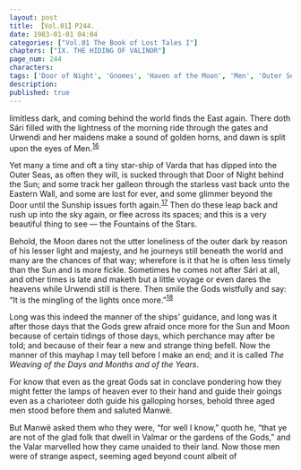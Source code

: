 ```yaml
---
layout: post
title: 【Vol.01】P244.
date: 1983-01-01 04:04
categories: ["Vol.01 The Book of Lost Tales I"]
chapters: ["IX. THE HIDING OF VALINOR"]
page_num: 244
characters: 
tags: ['Door of Night', 'Gnomes', 'Haven of the Moon', 'Men', 'Outer Sea(s)', 'Sári', 'Stars', 'Fountains of the Stars', 'Sun, The', 'Ulmo', 'Valmar']
description: 
published: true
---
```


<p style="text-indent: 0;">
limitless dark, and coming behind the world finds the East again. There doth Sári filled with the lightness of the morning ride through the gates and Urwendi and her maidens make a sound of golden horns, and dawn is split upon the eyes of Men.<SUP><a href="{{site.baseurl}}/vol01-p249">16</a></SUP>
</p>

Yet many a time and oft a tiny star-ship of Varda that has dipped into the Outer Seas, as often they will, is sucked through that Door of Night behind the Sun; and some track her galleon through the starless vast back unto the Eastern Wall, and some are lost for ever, and some glimmer beyond the Door until the Sunship issues forth again.<SUP>[17]({{site.baseurl}}/vol01-p250)</SUP> Then do these leap back and rush up into the sky again, or flee across its spaces; and this is a very beautiful thing to see — the Fountains of the Stars.

Behold, the Moon dares not the utter loneliness of the outer dark by reason of his lesser light and majesty, and he journeys still beneath the world and many are the chances of that way; wherefore is it that he is often less timely than the Sun and is more fickle. Sometimes he comes not after Sári at all, and other times is late and maketh but a little voyage or even dares the heavens while Urwendi still is there. Then smile the Gods wistfully and say: “It is the mingling of the lights once more.”<SUP>[18]({{site.baseurl}}/vol01-p250)</SUP>

Long was this indeed the manner of the ships' guidance, and long was it after those days that the Gods grew afraid once more for the Sun and Moon because of certain tidings of those days, which perchance may after be told; and because of their fear a new and strange thing befell. Now the manner of this mayhap I may tell before I make an end; and it is called <I>The Weaving of the Days and Months and of the Years</I>.

For know that even as the great Gods sat in conclave pondering how they might fetter the lamps of heaven ever to their hand and guide their goings even as a charioteer doth guide his galloping horses, behold three aged men stood before them and saluted Manwë.

But Manwë asked them who they were, “for well I know,” quoth he, “that ye are not of the glad folk that dwell in Valmar or the gardens of the Gods,” and the Valar marvelled how they came unaided to their land. Now those men were of strange aspect, seeming aged beyond count albeit of


